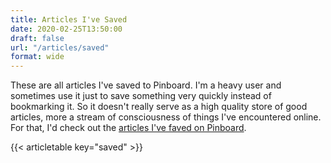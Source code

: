 ```yaml
---
title: Articles I've Saved
date: 2020-02-25T13:50:00
draft: false
url: "/articles/saved"
format: wide
---
```


These are all articles I've saved to Pinboard. I'm a heavy user and sometimes use it just to save something very quickly instead of bookmarking it. So it doesn't really serve as a high quality store of good articles, more a stream of consciousness of things I've encountered online. For that, I'd check out the [articles I've faved on Pinboard](/articles/liked).

{{< articletable key="saved" >}}
